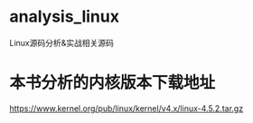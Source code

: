 # analysis_linux
Linux源码分析&amp;实战相关源码

# 本书分析的内核版本下载地址

https://www.kernel.org/pub/linux/kernel/v4.x/linux-4.5.2.tar.gz

